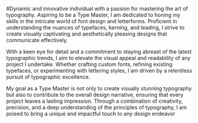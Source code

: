 #Dynamic and innovative individual with a passion for mastering the art of typography. Aspiring to be a Type Master, I am dedicated to honing my skills in the intricate world of font design and letterforms. Proficient in understanding the nuances of typefaces, kerning, and leading, I strive to create visually captivating and aesthetically pleasing designs that communicate effectively.

With a keen eye for detail and a commitment to staying abreast of the latest typographic trends, I aim to elevate the visual appeal and readability of any project I undertake. Whether crafting custom fonts, refining existing typefaces, or experimenting with lettering styles, I am driven by a relentless pursuit of typographic excellence.

My goal as a Type Master is not only to create visually stunning typography but also to contribute to the overall design narrative, ensuring that every project leaves a lasting impression. Through a combination of creativity, precision, and a deep understanding of the principles of typography, I am poised to bring a unique and impactful touch to any design endeavor
